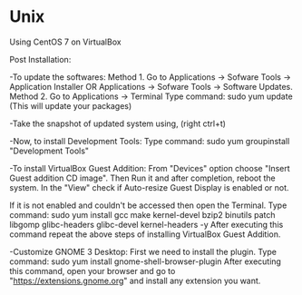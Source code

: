 # Unix
Using CentOS 7 on VirtualBox 

Post Installation:

-To update the softwares:
   Method 1. Go to Applications -> Sofware Tools -> Application Installer OR Applications -> Sofware Tools -> Software Updates.
   Method 2. Go to Applications -> Terminal
             Type command: sudo yum update (This will update your packages)

-Take the snapshot of updated system using, (right ctrl+t)

-Now, to install Development Tools:
   Type command: sudo yum groupinstall "Development Tools"
   
-To install VirtualBox Guest Addition:
   From "Devices" option choose "Insert Guest addition CD image". Then Run it and after completion, reboot the system.
   In the "View" check if Auto-resize Guest Display is enabled or not.
   
   If it is not enabled and couldn't be accessed then open the Terminal.
             Type command: sudo yum install gcc make kernel-devel bzip2 binutils patch libgomp glibc-headers glibc-devel kernel-headers -y
   After executing this command repeat the above steps of installing VirtualBox Guest Addition.

-Customize GNOME 3 Desktop:
   First we need to install the plugin.
            Type command: sudo yum install gnome-shell-browser-plugin
   After executing this command, open your browser and go to "https://extensions.gnome.org" and install any extension you want. 
